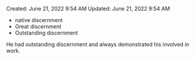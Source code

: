 
Created: June 21, 2022 9:54 AM
Updated: June 21, 2022 9:54 AM

- native discernment
- Great discernment
- Outstanding discernment



He had outstanding discernment and always demonstrated his involved in work.